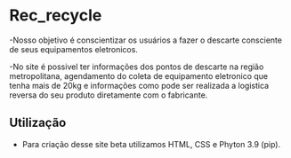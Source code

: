 # Rec_recycle

-Nosso objetivo é conscientizar os usuários a fazer o descarte consciente de seus equipamentos eletronicos.

-No site é  possivel ter informações dos pontos de descarte na região metropolitana, agendamento do coleta de equipamento eletronico que tenha mais de 20kg e informações como pode ser realizada a logistica reversa do seu produto diretamente com o fabricante.


## Utilização

- Para criação desse site beta utilizamos HTML, CSS e Phyton 3.9 (pip).
  
